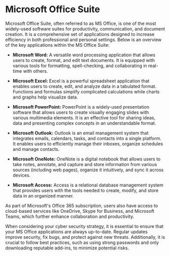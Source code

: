 # Microsoft Office Suite

Microsoft Office Suite, often referred to as MS Office, is one of the most widely-used software suites for productivity, communication, and document creation. It is a comprehensive set of applications designed to increase efficiency in both professional and personal settings. Below is an overview of the key applications within the MS Office Suite:

- **Microsoft Word:** A versatile word processing application that allows users to create, format, and edit text documents. It is equipped with various tools for formatting, spell-checking, and collaborating in real-time with others.

- **Microsoft Excel:** Excel is a powerful spreadsheet application that enables users to create, edit, and analyze data in a tabulated format. Functions and formulas simplify complicated calculations while charts and graphs help visualize data.

- **Microsoft PowerPoint:** PowerPoint is a widely-used presentation software that allows users to create visually engaging slides with various multimedia elements. It is an effective tool for sharing ideas, data and presenting complex concepts in an understandable format.

- **Microsoft Outlook:** Outlook is an email management system that integrates emails, calendars, tasks, and contacts into a single platform. It enables users to efficiently manage their inboxes, organize schedules and manage contacts.

- **Microsoft OneNote:** OneNote is a digital notebook that allows users to take notes, annotate, and capture and store information from various sources (including web pages), organize it intuitively, and sync it across devices.

- **Microsoft Access:** Access is a relational database management system that provides users with the tools needed to create, modify, and store data in an organized manner.

As part of Microsoft's Office 365 subscription, users also have access to cloud-based services like OneDrive, Skype for Business, and Microsoft Teams, which further enhance collaboration and productivity.

When considering your cyber security strategy, it is essential to ensure that your MS Office applications are always up-to-date. Regular updates improve security, fix bugs, and protect against new threats. Additionally, it is crucial to follow best practices, such as using strong passwords and only downloading reputable add-ins, to minimize potential risks.